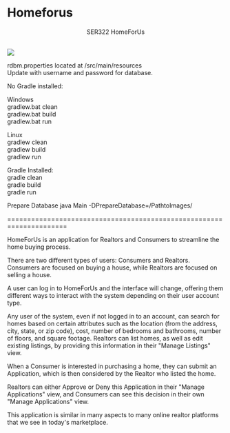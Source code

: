 # Homeforus

<p align="center">SER322 HomeForUs<br /><br />

<img src="https://i.ibb.co/tpzhqtX/Home-For-Us-Search-Realtor-User.png"></p>

rdbm.properties located at /src/main/resources<br /> 
Update with username and password for database.<br />

No Gradle installed:<br />

Windows<br />
gradlew.bat clean<br />
gradlew.bat build<br />
gradlew.bat run<br />

Linux<br />
gradlew clean<br />
gradlew build<br />
gradlew run<br />

Gradle Installed:<br />
gradle clean<br />
gradle build<br />
gradle run<br />

Prepare Database
java Main -DPrepareDatabase=/PathtoImages/

=====================================================================

HomeForUs is an application for Realtors and Consumers to streamline the home buying process.

There are two different types of users: Consumers and Realtors. Consumers are focused on buying a house, while Realtors are focused on selling a house. 

A user can log in to HomeForUs and the interface will change, offering them different ways to interact with the system depending on their user account type.

Any user of the system, even if not logged in to an account, can search for homes based on certain attributes such as the location (from the address, city, state, or zip code), cost, number of bedrooms and bathrooms, number of floors, and square footage. Realtors can list homes, as well as edit existing listings, by providing this information in their "Manage Listings" view.

When a Consumer is interested in purchasing a home, they can submit an Application, which is then considered by the Realtor who listed the home. 

Realtors can either Approve or Deny this Application in their "Manage Applications" view, and Consumers can see this decision in their own "Manage Applications" view.

This application is similar in many aspects to many online realtor platforms that we see in today's marketplace. 
